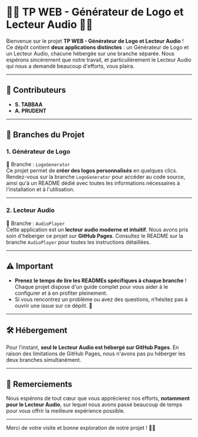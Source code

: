 # 🎨🎵 TP WEB - Générateur de Logo et Lecteur Audio 🎵🎨

Bienvenue sur le projet **TP WEB - Générateur de Logo et Lecteur Audio** ! Ce dépôt contient **deux applications distinctes** : un Générateur de Logo et un Lecteur Audio, chacune hébergée sur une branche séparée. Nous espérons sincèrement que notre travail, et particulièrement le Lecteur Audio qui nous a demandé beaucoup d'efforts, vous plaira.

---

## 👥 Contributeurs
- **S. TABBAA**  
- **A. PRUDENT**

---

## 🌲 Branches du Projet

### 1. **Générateur de Logo**  
🔗 Branche : `LogoGenerator`  
Ce projet permet de **créer des logos personnalisés** en quelques clics. Rendez-vous sur la branche `LogoGenerator` pour accéder au code source, ainsi qu'à un README dédié avec toutes les informations nécessaires à l'installation et à l'utilisation.

---

### 2. **Lecteur Audio**  
🔗 Branche : `AudioPlayer`  
Cette application est un **lecteur audio moderne et intuitif**. Nous avons pris soin d'héberger ce projet sur **GitHub Pages**.
Consultez le README sur la branche `AudioPlayer` pour toutes les instructions détaillées.

---

## ⚠️ Important
- **Prenez le temps de lire les READMEs spécifiques à chaque branche** ! Chaque projet dispose d'un guide complet pour vous aider à le configurer et à en profiter pleinement.
- Si vous rencontrez un problème ou avez des questions, n’hésitez pas à ouvrir une issue sur ce dépôt. 💬

---

## 🛠️ Hébergement
Pour l’instant, **seul le Lecteur Audio est hébergé sur GitHub Pages**. En raison des limitations de GitHub Pages, nous n'avons pas pu héberger les deux branches simultanément.

---

## 🙌 Remerciements
Nous espérons de tout cœur que vous apprécierez nos efforts, **notamment pour le Lecteur Audio**, sur lequel nous avons passé beaucoup de temps pour vous offrir la meilleure expérience possible.

---

Merci de votre visite et bonne exploration de notre projet ! 🚀✨